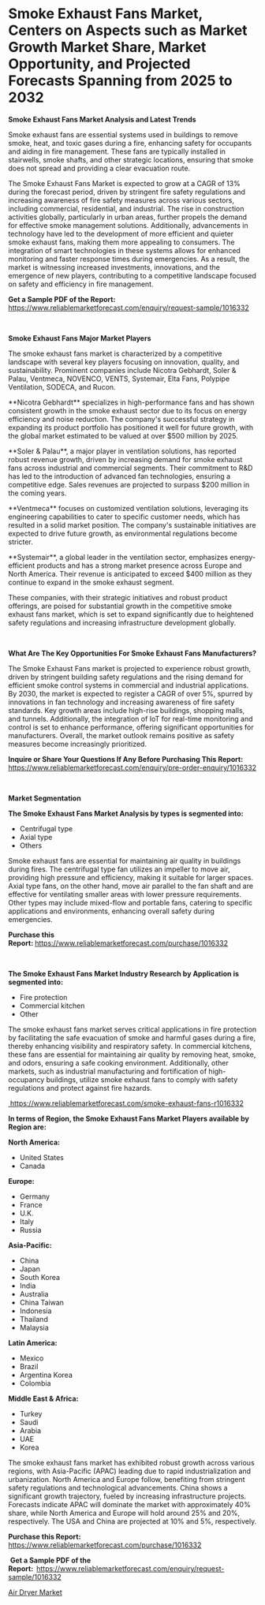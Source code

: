 <p><h1>Smoke Exhaust Fans Market, Centers on Aspects such as Market Growth Market Share, Market Opportunity, and Projected Forecasts Spanning from 2025 to 2032</h1></p><p><strong>Smoke Exhaust Fans Market Analysis and Latest Trends</strong></p>
<p><p>Smoke exhaust fans are essential systems used in buildings to remove smoke, heat, and toxic gases during a fire, enhancing safety for occupants and aiding in fire management. These fans are typically installed in stairwells, smoke shafts, and other strategic locations, ensuring that smoke does not spread and providing a clear evacuation route. </p><p>The Smoke Exhaust Fans Market is expected to grow at a CAGR of 13% during the forecast period, driven by stringent fire safety regulations and increasing awareness of fire safety measures across various sectors, including commercial, residential, and industrial. The rise in construction activities globally, particularly in urban areas, further propels the demand for effective smoke management solutions. Additionally, advancements in technology have led to the development of more efficient and quieter smoke exhaust fans, making them more appealing to consumers. The integration of smart technologies in these systems allows for enhanced monitoring and faster response times during emergencies. As a result, the market is witnessing increased investments, innovations, and the emergence of new players, contributing to a competitive landscape focused on safety and efficiency in fire management.</p></p>
<p><strong>Get a Sample PDF of the Report:&nbsp;</strong> <a href="https://www.reliablemarketforecast.com/enquiry/request-sample/1016332?utm_campaign=1105&utm_medium=2&utm_source=Github&utm_content=ia&utm_term=21022025&utm_id=smoke-exhaust-fans">https://www.reliablemarketforecast.com/enquiry/request-sample/1016332</a></p>
<p>&nbsp;</p>
<p><strong>Smoke Exhaust Fans Major Market Players</strong></p>
<p><p>The smoke exhaust fans market is characterized by a competitive landscape with several key players focusing on innovation, quality, and sustainability. Prominent companies include Nicotra Gebhardt, Soler & Palau, Ventmeca, NOVENCO, VENTS, Systemair, Elta Fans, Polypipe Ventilation, SODECA, and Rucon.</p><p>**Nicotra Gebhardt** specializes in high-performance fans and has shown consistent growth in the smoke exhaust sector due to its focus on energy efficiency and noise reduction. The company's successful strategy in expanding its product portfolio has positioned it well for future growth, with the global market estimated to be valued at over $500 million by 2025.</p><p>**Soler & Palau**, a major player in ventilation solutions, has reported robust revenue growth, driven by increasing demand for smoke exhaust fans across industrial and commercial segments. Their commitment to R&D has led to the introduction of advanced fan technologies, ensuring a competitive edge. Sales revenues are projected to surpass $200 million in the coming years.</p><p>**Ventmeca** focuses on customized ventilation solutions, leveraging its engineering capabilities to cater to specific customer needs, which has resulted in a solid market position. The company's sustainable initiatives are expected to drive future growth, as environmental regulations become stricter.</p><p>**Systemair**, a global leader in the ventilation sector, emphasizes energy-efficient products and has a strong market presence across Europe and North America. Their revenue is anticipated to exceed $400 million as they continue to expand in the smoke exhaust segment.</p><p>These companies, with their strategic initiatives and robust product offerings, are poised for substantial growth in the competitive smoke exhaust fans market, which is set to expand significantly due to heightened safety regulations and increasing infrastructure development globally.</p></p>
<p>&nbsp;</p>
<p><strong>What Are The Key Opportunities For Smoke Exhaust Fans Manufacturers?</strong></p>
<p><p>The Smoke Exhaust Fans market is projected to experience robust growth, driven by stringent building safety regulations and the rising demand for efficient smoke control systems in commercial and industrial applications. By 2030, the market is expected to register a CAGR of over 5%, spurred by innovations in fan technology and increasing awareness of fire safety standards. Key growth areas include high-rise buildings, shopping malls, and tunnels. Additionally, the integration of IoT for real-time monitoring and control is set to enhance performance, offering significant opportunities for manufacturers. Overall, the market outlook remains positive as safety measures become increasingly prioritized.</p></p>
<p><strong>Inquire or Share Your Questions If Any Before Purchasing This Report:</strong> <a href="https://www.reliablemarketforecast.com/enquiry/pre-order-enquiry/1016332?utm_campaign=1105&utm_medium=2&utm_source=Github&utm_content=ia&utm_term=21022025&utm_id=smoke-exhaust-fans">https://www.reliablemarketforecast.com/enquiry/pre-order-enquiry/1016332</a></p>
<p>&nbsp;</p>
<p><strong>Market Segmentation</strong></p>
<p><strong>The Smoke Exhaust Fans Market Analysis by types is segmented into:</strong></p>
<p><ul><li>Centrifugal type</li><li>Axial type</li><li>Others</li></ul></p>
<p><p>Smoke exhaust fans are essential for maintaining air quality in buildings during fires. The centrifugal type fan utilizes an impeller to move air, providing high pressure and efficiency, making it suitable for larger spaces. Axial type fans, on the other hand, move air parallel to the fan shaft and are effective for ventilating smaller areas with lower pressure requirements. Other types may include mixed-flow and portable fans, catering to specific applications and environments, enhancing overall safety during emergencies.</p></p>
<p><strong>Purchase this Report:&nbsp;</strong><a href="https://www.reliablemarketforecast.com/purchase/1016332?utm_campaign=1105&utm_medium=2&utm_source=Github&utm_content=ia&utm_term=21022025&utm_id=smoke-exhaust-fans">https://www.reliablemarketforecast.com/purchase/1016332</a></p>
<p>&nbsp;</p>
<p><strong>The Smoke Exhaust Fans Market Industry Research by Application is segmented into:</strong></p>
<p><ul><li>Fire protection</li><li>Commercial kitchen</li><li>Other</li></ul></p>
<p><p>The smoke exhaust fans market serves critical applications in fire protection by facilitating the safe evacuation of smoke and harmful gases during a fire, thereby enhancing visibility and respiratory safety. In commercial kitchens, these fans are essential for maintaining air quality by removing heat, smoke, and odors, ensuring a safe cooking environment. Additionally, other markets, such as industrial manufacturing and fortification of high-occupancy buildings, utilize smoke exhaust fans to comply with safety regulations and protect against fire hazards.</p></p>
<p><a href="https://www.reliablemarketforecast.com/smoke-exhaust-fans-r1016332?utm_campaign=1105&utm_medium=2&utm_source=Github&utm_content=ia&utm_term=21022025&utm_id=smoke-exhaust-fans">&nbsp;https://www.reliablemarketforecast.com/smoke-exhaust-fans-r1016332</a></p>
<p><strong>In terms of Region, the Smoke Exhaust Fans Market Players available by Region are:</strong></p>
<p>
    <p> <strong> North America: </strong>
        <ul>
            <li>United States</li>
            <li>Canada</li>
        </ul>
        </p> 
    <p> <strong> Europe: </strong>
        <ul>
            <li>Germany</li>
            <li>France</li>
            <li>U.K.</li>
            <li>Italy</li>
            <li>Russia</li>
        </ul>
        </p> 
    <p> <strong> Asia-Pacific: </strong>
        <ul>
            <li>China</li>
            <li>Japan</li>
            <li>South Korea</li>
            <li>India</li>
            <li>Australia</li>
            <li>China Taiwan</li>
            <li>Indonesia</li>
            <li>Thailand</li>
            <li>Malaysia</li>
        </ul>
        </p> 
    <p> <strong> Latin America: </strong>
        <ul>
            <li>Mexico</li>
            <li>Brazil</li>
            <li>Argentina Korea</li>
            <li>Colombia</li>
        </ul>
        </p> 
    <p> <strong> Middle East & Africa: </strong>
        <ul>
            <li>Turkey</li>
            <li>Saudi</li>
            <li>Arabia</li>
            <li>UAE</li>
            <li>Korea</li>
        </ul>
    </p>
    </p>
<p><p>The smoke exhaust fans market has exhibited robust growth across various regions, with Asia-Pacific (APAC) leading due to rapid industrialization and urbanization. North America and Europe follow, benefiting from stringent safety regulations and technological advancements. China shows a significant growth trajectory, fueled by increasing infrastructure projects. Forecasts indicate APAC will dominate the market with approximately 40% share, while North America and Europe will hold around 25% and 20%, respectively. The USA and China are projected at 10% and 5%, respectively.</p></p>
<p><strong>Purchase this Report: </strong><a href="https://www.reliablemarketforecast.com/purchase/1016332?utm_campaign=1105&utm_medium=2&utm_source=Github&utm_content=ia&utm_term=21022025&utm_id=smoke-exhaust-fans">https://www.reliablemarketforecast.com/purchase/1016332</a></p>
<p>&nbsp;<strong>Get a Sample PDF of the Report:&nbsp;&nbsp;</strong><a href="https://www.reliablemarketforecast.com/enquiry/request-sample/1016332?utm_campaign=1105&utm_medium=2&utm_source=Github&utm_content=ia&utm_term=21022025&utm_id=smoke-exhaust-fans">https://www.reliablemarketforecast.com/enquiry/request-sample/1016332</a></p>
<p><strong></strong></p>
<p><p><a href="https://github.com/prosalinda88/Market-Research-Report-List-7/blob/main/air-dryer-market.md?utm_campaign=1105&utm_medium=2&utm_source=Github&utm_content=ia&utm_term=21022025&utm_id=smoke-exhaust-fans">Air Dryer Market</a></p></p>